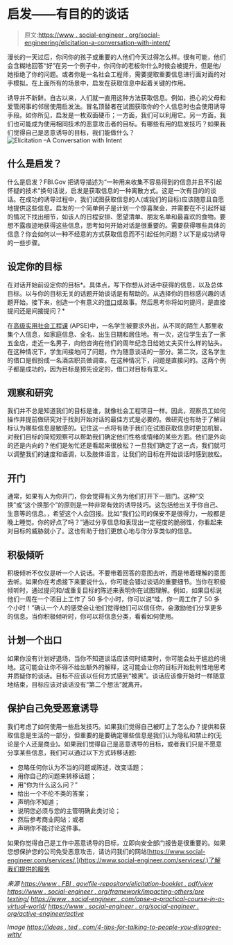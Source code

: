 # 启发——有目的的谈话

> 原文:[https://www . social-engineer . org/social-engineering/elicitation-a-conversation-with-intent/](https://www.social-engineer.org/social-engineering/elicitation-a-conversation-with-intent/)

漫长的一天过后，你问你的孩子或重要的人他们今天过得怎么样。很有可能，他们会含糊地回答“好”在另一个例子中，你问你的老板你什么时候会被提升，但是他/她拒绝了你的问题。或者你是一名社会工程师，需要提取重要信息进行面对面的对手模拟。在上面所有的场景中，启发在获取信息中起着关键的作用。

诱导并不新鲜。自古以来，人们就一直用这种方法获取信息。例如，担心的父母和爱管闲事的邻居使用启发法。冒名顶替者在试图获取你的个人信息时也会使用诱导手段。如你所见，启发是一枚双面硬币；一方面，我们可以利用它。另一方面，我们也可能成为使用相同技术的恶意攻击者的目标。有哪些有用的启发技巧？如果我们觉得自己是恶意诱导的目标，我们能做什么？
![Elicitation –A Conversation with Intent ](../Images/58d6d81eb315ddc74f38e18e36c79dcf.png)

## 什么是启发？

什么是启发？FBI.Gov 把诱导描述为“一种用来收集不容易得到的信息并且不引起怀疑的技术”换句话说，启发是获取信息的一种离散方式。这是一次有目的的谈话。在成功的诱导过程中，我们试图获取信息的人(或我们的目标)应该随意且自愿地提供这些信息。启发的一个简单例子是计划一个惊喜聚会，并需要在不引起怀疑的情况下找出细节，如该人的日程安排、愿望清单、朋友名单和最喜欢的食物。要想不露痕迹地获得这些信息，思考如何开始对话是很重要的。需要获得哪些具体的信息？你会如何以一种不经意的方式获取信息而不引起任何问题？以下是成功诱导的一些步骤。

## 设定你的目标

在对话开始前设定你的目标*。具体点，写下你想从对话中获得的信息，以及总体目标。以与你的目标无关的话题开始谈话是有帮助的。从选择你的目标感兴趣的话题开始。接下来，创造一个有意义的[借口](https://www.social-engineer.org/framework/influencing-others/pretexting/)或故事。然后思考你将如何提问，是直接提问还是间接提问？*

在[高级实用社会工程课](https://www.social-engineer.org/newsletter/my-experience-in-apse/) (APSE)中，一名学生被要求外出，从不同的陌生人那里收集个人信息，如家庭信息、全名、出生日期和居住地。有一次，这位学生去了一家五金店，走近一名男子，向他咨询在他们的周年纪念日给她丈夫买什么样的钻头。在这种情况下，学生间接地问了问题，作为随意谈话的一部分。第二次，这名学生的借口是假扮成一名酒店职员做调查。在这种情况下，问题是直接问的。这两个例子都是成功的，因为目标是预先设定的，借口对目标有意义。

## 观察和研究

我们并不总是知道我们的目标是谁，就像社会工程项目一样。因此，观察员工如何操作并提前做研究对于找到开始对话的最佳方式是必要的。做研究也有助于了解目标认为哪些信息是敏感的。记住这一点将有助于我们在试图获取信息时更加机智。对我们目标的简短观察可以帮助我们确定他们性格或情绪的某些方面。他们是外向的还是内向的？他们是匆忙还是看起来很放松？一旦我们确定了这一点，我们就可以调整我们的速度和语调，以及肢体语言，让我们的目标在开始谈话时感到放松。

## 开门

通常，如果有人为你开门，你会觉得有义务为他们打开下一扇门。这种“交换”或“这个换那个”的原则是一种非常有效的诱导技巧。这包括给出关于你自己、生意等的信息。，希望这个人会回报。比如“我们公司的保安不是很得力，一般都是晚上睡觉。你的好点了吗？”通过分享信息和表现出一定程度的脆弱性，你看起来对目标的威胁就小了。这也有助于他们更放心地与你分享类似的信息。

## 积极倾听

积极倾听不仅仅是听一个人说话。不要带着回答的意图去听，而是带着理解的意图去听。如果你在考虑接下来要说什么，你可能会错过谈话的重要细节。当你在积极倾听时，通过提问和/或重复目标的陈述来表明你在试图理解。例如，如果目标说他们一周在一个项目上工作了 50 多个小时，你可以说“哇，你一周工作了 50 多个小时！”确认一个人的感受会让他们觉得他们可以信任你，会激励他们分享更多的信息。当你积极倾听时，你可以将信息分类，看看如何使用。

## 计划一个出口

如果你没有计划好退场，当你不知道谈话应该何时结束时，你可能会处于尴尬的境地。这可能会让你不得不给出额外的解释，这可能会让你的目标开始批判性地思考并质疑你的谈话。目标不应该以任何方式感到“被黑”。谈话应该像开始时一样随意地结束，目标应该对谈话没有“第二个想法”就离开。

## 保护自己免受恶意诱导

我们考虑了如何使用一些启发技巧。如果我们觉得自己被盯上了怎么办？提供和获取信息是生活的一部分，但重要的是要确定哪些信息是我们认为隐私和禁止的(无论是个人还是商业)。如果我们觉得自己是恶意诱导的目标，或者我们只是不愿意分享某些信息，我们可以通过以下方式转移话题:

*   忽略任何你认为不当的问题或陈述，改变话题；
*   用你自己的问题来转移话题；
*   用“你为什么这么问？”
*   给出一个不伦不类的答案；
*   声明你不知道；
*   说明您必须与您的主管明确此类讨论；
*   然后参考商业网站；或者
*   声明你不能讨论这件事。

如果你觉得自己是工作中恶意诱导的目标，立即向安全部门报告是很重要的。如果您想保护您的公司免受恶意攻击，请访问我们的网站[https://www.social-engineer.com/services/.](https://www.social-engineer.com/services/.)了解我们提供的服务

*来源
[https://www . FBI . gov/file-repository/elicitation-booklet . pdf/view](https://www.fbi.gov/file-repository/elicitation-brochure.pdf/view)
[https://www . social-engineer . org/framework/impacting-others/pre texting/](https://www.social-engineer.org/framework/influencing-others/pretexting/)
[https://www . social-engineer . com/apse-a-practical-course-in-a-virtual-world/](https://www.social-engineer.com/apse-a-practical-course-in-a-virtual-world/)
[https://www . social-engineer . org/social-engineer . org/active-engineer/active](https://www.social-engineer.org/social-engineering/active-listening-the-secret-to-any-successful-negotiation/)*

*Image*
*[https://ideas . ted . com/4-tips-for-talking-to-people-you-disagree-with/](https://ideas.ted.com/4-tips-for-talking-to-people-you-disagree-with/)*
